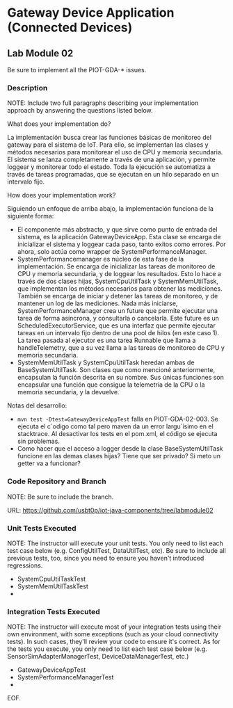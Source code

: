 # Gateway Device Application (Connected Devices)

## Lab Module 02

Be sure to implement all the PIOT-GDA-* issues.

### Description

NOTE: Include two full paragraphs describing your implementation approach by answering the questions listed below.

What does your implementation do? 

La implementación busca crear las funciones básicas de monitoreo del gateway para el sistema de IoT.
Para ello, se implementan las clases y métodos necesarios para monitorear el uso de CPU y memoria secundaria.
El sistema se lanza completamente a través de una aplicación, y permite loggear y monitorear todo el estado.
Toda la ejecución se automatiza a través de tareas programadas, que se ejecutan en un hilo separado en un intervalo fijo.

How does your implementation work?

Siguiendo un enfoque de arriba abajo, la implementación funciona de la siguiente forma:
- El componente más abstracto, y que sirve como punto de entrada del sistema, es la aplicación GatewayDeviceApp.
    Esta clase se encarga de inicializar el sistema y loggear cada paso, tanto exitos como errores.
    Por ahora, solo actúa como wrapper de SystemPerformanceManager.
- SystemPerformancemanager es núcleo de esta fase de la implementación. Se encarga de inicializar las tareas de monitoreo de CPU y memoria secundaria, y de loggear los resultados.
    Esto lo hace a través de dos clases hijas, SystemCpuUtilTask y SystemMemUtilTask, que implementan los métodos necesarios para obtener las mediciones.
    También se encarga de iniciar y detener las tareas de monitoreo, y de mantener un log de las mediciones.
    Nada más iniciarse, SystemPerformanceManager crea un future que permite ejecutar una tarea de forma asíncrona, y consultarla o cancelarla. Este future es un ScheduledExecutorService, que es una interfaz que permite ejecutar tareas en un intervalo fijo dentro de una pool de hilos (en este caso 1). La tarea pasada al ejecutor es una tarea Runnable que llama a handleTelemetry, que a su vez llama a las tareas de monitoreo de CPU y memoria secundaria.
- SystemMemUtilTask y SystemCpuUtilTask heredan ambas de BaseSystemUtilTask. Son clases que como mencioné anteriormente, encapsulan la función descrita en su nombre. Sus únicas funciones son encapsular una función que consigue la telemetría de la CPU o la memoria secundaria, y la devuelve. 

Notas del desarrollo:
- `mvn test -Dtest=GatewayDeviceAppTest` falla en PIOT-GDA-02-003. Se ejecuta el c´odigo como tal pero maven da un error largu´isimo en el stacktrace. Al desactivar los tests en el pom.xml, el código se ejecuta sin problemas. 
- Como hacer que el acceso a logger desde la clase BaseSystemUtilTask funcione en las demas clases hijas? Tiene que ser privado? Si meto un getter va a funcionar?

### Code Repository and Branch

NOTE: Be sure to include the branch.

URL: https://github.com/usbt0p/iot-java-components/tree/labmodule02


### Unit Tests Executed

NOTE: The instructor will execute your unit tests. You only need to list each test case below
(e.g. ConfigUtilTest, DataUtilTest, etc). Be sure to include all previous tests, too,
since you need to ensure you haven't introduced regressions.

- SystemCpuUtilTaskTest
- SystemMemUtilTaskTest
- 

### Integration Tests Executed

NOTE: The instructor will execute most of your integration tests using their own environment, with
some exceptions (such as your cloud connectivity tests). In such cases, they'll review
your code to ensure it's correct. As for the tests you execute, you only need to list each
test case below (e.g. SensorSimAdapterManagerTest, DeviceDataManagerTest, etc.)

- GatewayDeviceAppTest
- SystemPerformanceManagerTest
- 

EOF.
